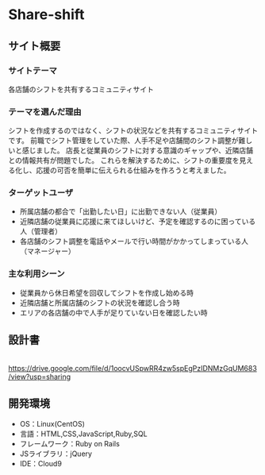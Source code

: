 # Share-shift
## サイト概要
### サイトテーマ
​各店舗のシフトを共有するコミュニティサイト
### テーマを選んだ理由
シフトを作成するのではなく、シフトの状況などを共有するコミュニティサイトです。
前職でシフト管理をしていた際、人手不足や店舗間のシフト調整が難しいと感じました。
店長と従業員のシフトに対する意識のギャップや、近隣店舗との情報共有が問題でした。
これらを解決するために、シフトの重要度を見える化し、応援の可否を簡単に伝えられる仕組みを作ろうと考えました。
### ターゲットユーザ
- 所属店舗の都合で「出勤したい日」に出勤できない人（従業員）
- 近隣店舗の従業員に応援に来てほしいけど、予定を確認するのに困っている人（管理者）
- 各店舗のシフト調整を電話やメールで行い時間がかかってしまっている人（マネージャー）

### 主な利用シーン
- 従業員から休日希望を回収してシフトを作成し始める時
- 近隣店舗と所属店舗のシフトの状況を確認し合う時
- エリアの各店舗の中で人手が足りていない日を確認したい時

## 設計書
​
https://drive.google.com/file/d/1oocvUSpwRR4zw5spEgPzIDNMzGqUM683/view?usp=sharing


## 開発環境
- OS：Linux(CentOS)
- 言語：HTML,CSS,JavaScript,Ruby,SQL
- フレームワーク：Ruby on Rails
- JSライブラリ：jQuery
- IDE：Cloud9
​